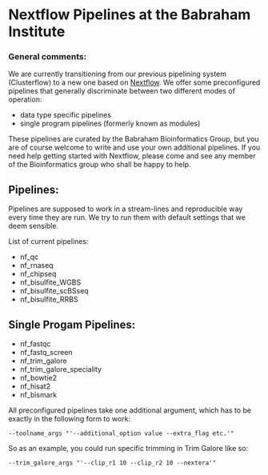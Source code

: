 # Nextflow Pipelines at the Babraham Institute

### General comments: 

We are currently transitioning from our previous pipelining system (Clusterflow) to a new one based on [Nextflow](https://www.nextflow.io/docs/latest/index.html). We offer some preconfigured pipelines that generally discriminate between two different modes of operation: 

- data type specific pipelines
- single program pipelines (formerly known as modules)

These pipelines are curated by the Babraham Bioinformatics Group, but you are of course welcome to write and use your own additional pipelines. If you need help getting started with Nextflow, please come and see any member of the Bioinformatics group who shall be happy to help.

## Pipelines:

Pipelines are supposed to work in a stream-lines and reproducible way every time they are run. We try to run them with default settings that we deem sensible.

List of current pipelines:

- nf_qc
- nf_rnaseq
- nf_chipseq
- nf_bisulfite_WGBS
- nf_bisulfite_scBSseq
- nf_bisulfite_RRBS



## Single Progam Pipelines:
- nf_fastqc
- nf_fastq_screen
- nf_trim_galore
- nf_trim_galore_speciality
- nf_bowtie2
- nf_hisat2
- nf_bismark


All preconfigured pipelines take one additional argument, which has to be exactly in the following form to work:

```
--toolname_args "'--additional_option value --extra_flag etc.'"
```

So as an example, you could run specific trimming in Trim Galore like so:

```
--trim_galore_args "'--clip_r1 10 --clip_r2 10 --nextera'"
```
